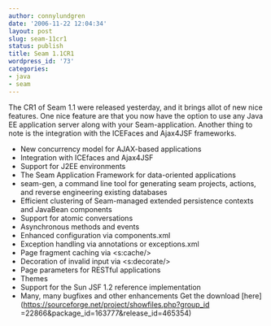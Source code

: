 ```yaml
---
author: connylundgren
date: '2006-11-22 12:04:34'
layout: post
slug: seam-11cr1
status: publish
title: Seam 1.1CR1
wordpress_id: '73'
categories:
- java
- seam
---
```


The CR1 of Seam 1.1 were released yesterday, and it brings allot of new nice
features. One nice feature are that you now have the option to use any Java EE
application server along with your Seam-application. Another thing to note is
the integration with the ICEFaces and Ajax4JSF frameworks.

  * New concurrency model for AJAX-based applications
  * Integration with ICEfaces and Ajax4JSF
  * Support for J2EE environments
  * The Seam Application Framework for data-oriented applications
  * seam-gen, a command line tool for generating seam projects, actions, and reverse engineering existing databases
  * Efficient clustering of Seam-managed extended persistence contexts and JavaBean components
  * Support for atomic conversations
  * Asynchronous methods and events
  * Enhanced configuration via components.xml
  * Exception handling via annotations or exceptions.xml
  * Page fragment caching via <s:cache/>
  * Decoration of invalid input via <s:decorate/>
  * Page parameters for RESTful applications
  * Themes
  * Support for the Sun JSF 1.2 reference implementation
  * Many, many bugfixes and other enhancements
Get the download [here](https://sourceforge.net/project/showfiles.php?group_id
=22866&package_id=163777&release_id=465354)


